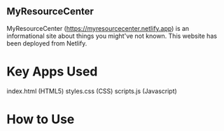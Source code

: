 ## MyResourceCenter
MyResourceCenter (https://myresourcecenter.netlify.app) is an informational site about things you might've not known. This website has been deployed from Netlify.

# Key Apps Used
index.html (HTML5)
styles.css (CSS)
scripts.js (Javascript)


# How to Use

